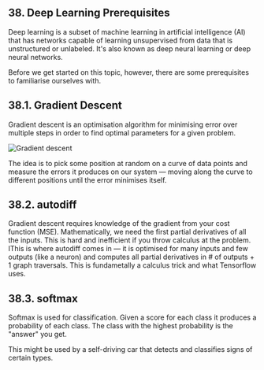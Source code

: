 ## 38. Deep Learning Prerequisites

Deep learning is a subset of machine learning in artificial intelligence (AI) that has networks capable of learning unsupervised from data that is unstructured or unlabeled. It's also known as deep neural learning or deep neural networks.

Before we get started on this topic, however, there are some prerequisites to familiarise ourselves with.

## 38.1. Gradient Descent

Gradient descent is an optimisation algorithm for minimising error over multiple steps in order to find optimal parameters for a given problem.

![Gradient descent](https://i.imgur.com/q5puURo.png 'Gradient descent')

The idea is to pick some position at random on a curve of data points and measure the errors it produces on our system — moving along the curve to different positions until the error minimises itself.

## 38.2. autodiff

Gradient descent requires knowledge of the gradient from your cost function (MSE). Mathematically, we need the first partial derivatives of all the inputs. This is hard and inefficient if you throw calculus at the problem. IThis is where autodiff comes in — it is optimised for many inputs and few outputs (like a neuron) and computes all partial derivatives in # of outputs + 1 graph traversals. This is fundametally a calculus trick and what Tensorflow uses.

## 38.3. softmax

Softmax is used for classification. Given a score for each class it produces a probability of each class. The class with the highest probability is the "answer" you get.

This might be used by a self-driving car that detects and classifies signs of certain types.
